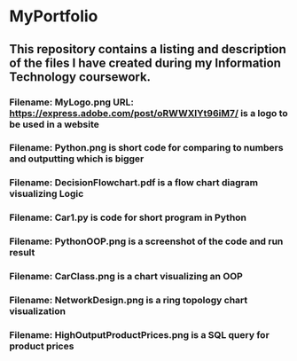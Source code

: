 # MyPortfolio
## This repository contains a listing and description of the files I have created during my Information Technology coursework.
### Filename: MyLogo.png URL: https://express.adobe.com/post/oRWWXIYt96iM7/ is a logo to be used in a website
### Filename: Python.png is short code for comparing to numbers and outputting which is bigger
### Filename: DecisionFlowchart.pdf is a flow chart diagram visualizing Logic
### Filename: Car1.py is code for short program in Python
### Filename: PythonOOP.png is a screenshot of the code and run result
### Filename: CarClass.png is a chart visualizing an OOP
### Filename: NetworkDesign.png is a ring topology chart visualization
### Filename: HighOutputProductPrices.png is a SQL query for product prices
